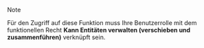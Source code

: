 <!-- markdownlint-disable-file MD041 -->
> [!NOTE]
> Für den Zugriff auf diese Funktion muss Ihre Benutzerrolle mit dem funktionellen Recht **Kann Entitäten verwalten (verschieben und zusammenführen)** verknüpft sein.
